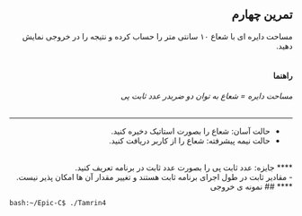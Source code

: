 <div dir="rtl">

## تمرین چهارم
مساحت دایره ای با شعاع ۱۰ سانتی متر را حساب کرده و نتیجه را در خروجی نمایش دهید.<br />
<br />
#### راهنما
*مساحت دایره = شعاع به توان دو ضربدر عدد ثابت پی*<br />
<br />
****
- حالت آسان: شعاع را بصورت استاتیک دخیره کنید.<br />
- حالت نیمه پیشرفته: شعاع را از کاربر دریافت کنید.<br />
<br />
****
جایزه: عدد ثابت پی را بصورت عدد ثابت در برنامه تعریف کنید.<br />
- مقادیر ثابت در طول اجرای برنامه ثابت هستند و تغییر مقدار آن ها امکان پذیر نیست. 
****  
## نمونه ی خروجی

</div>

```bash
bash:~/Epic-C$ ./Tamrin4

```


